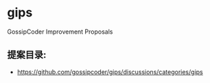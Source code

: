 # gips
GossipCoder Improvement Proposals 


## 提案目录: 

- https://github.com/gossipcoder/gips/discussions/categories/gips

